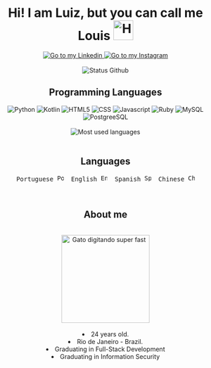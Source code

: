 <h1 align="center"> Hi! I am Luiz, but you can call me Louis <img alt="Hand shaking" src="https://github.com/luizmarinhojr/luizmarinhojr/assets/100722777/54e7152c-9cb2-40ca-8dd1-a592d8d76f68" width=45px></h1>


<div align="center">
    <a href="https://www.linkedin.com/in/luizmarinhojr/">
        <img alt="Go to my Linkedin" src="https://img.shields.io/badge/linkedin-%230077B5.svg?style=for-the-badge&logo=linkedin&logoColor=white)](https://www.linkedin.com/in/luizmarinhojr/">
    </a>
    <a href="https://www.instagram.com/loouym/">
        <img alt="Go to my Instagram" src="https://img.shields.io/badge/Instagram-%23E4405F.svg?style=for-the-badge&logo=Instagram&logoColor=white">
    </a>
</div>

<br>

<div align="center">
    <img alt="Status Github" src="https://github-readme-stats.vercel.app/api?username=luizmarinhojr&show_icons=true&theme=merko">
</div>

<div class="programming-languages" align="center">
    <h2>Programming Languages</h2>
    <img alt="Python" src="https://img.shields.io/badge/Python-FFD43B?style=for-the-badge&logo=python&logoColor=blue">
    <img alt="Kotlin" src="https://img.shields.io/badge/Kotlin-0095D5?&style=for-the-badge&logo=kotlin&logoColor=white">
    <img alt="HTML5" src="https://img.shields.io/badge/HTML5-E34F26?style=for-the-badge&logo=html5&logoColor=white">
    <img alt="CSS" src="https://img.shields.io/badge/CSS3-1572B6?style=for-the-badge&logo=css3&logoColor=white">
    <img alt="Javascript" src="https://img.shields.io/badge/JavaScript-323330?style=for-the-badge&logo=javascript&logoColor=F7DF1E">
    <img alt="Ruby" src="https://img.shields.io/badge/Ruby-CC342D?style=for-the-badge&logo=ruby&logoColor=white">
    <img alt="MySQL" src="https://img.shields.io/badge/MySQL-00000F?style=for-the-badge&logo=mysql&logoColor=white">
    <img alt="PostgreeSQL" src="https://img.shields.io/badge/PostgreSQL-316192?style=for-the-badge&logo=postgresql&logoColor=white">
</div>

<br>

<div align="center">
    <img alt="Most used languages" src="https://github-readme-stats.vercel.app/api/top-langs/?username=luizmarinhojr&layout=compact">
</div>

<br>

<div class="languages" align="center">
    <h2 align="center">Languages</h2>
    <pre align="center">Portuguese <img alt="Portuguese" src="https://hatscripts.github.io/circle-flags/flags/br.svg" width=15px>  English <img alt="English" src="https://hatscripts.github.io/circle-flags/flags/us.svg" width=15px>  Spanish <img alt="Spanish" src="https://hatscripts.github.io/circle-flags/flags/es.svg" width=15px>  Chinese <img alt="Chinese" src="https://hatscripts.github.io/circle-flags/flags/cn.svg" width=15px></pre>
</div>

<br>

<div align="center">
    <h2>About me</h2>
    <br>
    <div class="image-gif">
        <img alt="Gato digitando super fast" src="https://github.com/luizmarinhojr/luizmarinhojr/assets/100722777/9d1c2017-fdac-4e55-8308-06bee5dd5f81" height="200px">
    </div>
    <br>
    <li>24 years old.</li>
    <li>Rio de Janeiro - Brazil.</li>
    <li>Graduating in Full-Stack Development</li>
    <li>Graduating in Information Security</li>
</div>

